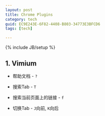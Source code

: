 ```yaml
---
layout: post
title: Chrome Plugins
category: tech
guid: EC9E243E-6F82-4408-B803-34773E3BFCD6
tags: [tech]

---
```

{% include JB/setup %}

## 1. Vimium

- 帮助文档 - `?`

- 搜索Tab - `T`

- 搜索当前页面上的链接 - `f`

- 切换Tab - `J`向前, `K`向后

